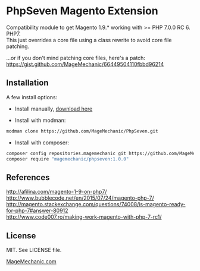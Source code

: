 PhpSeven Magento Extension
===
Compatibility module to get Magento 1.9.* working with >= PHP 7.0.0 RC 6. PHP7.  
This just overrides a core file using a class rewrite to avoid core file patching.  

...or if you don't mind patching core files, here's a patch:   
https://gist.github.com/MageMechanic/66449504110fbbd96214  

Installation
---

A few install options:

* Install manually, [download here](https://github.com/MageMechanic/PhpSeven/archive/1.0.0.zip)

* Install with modman: 
```bash
modman clone https://github.com/MageMechanic/PhpSeven.git
```
* Install with composer:
```bash
composer config repositories.magemechanic git https://github.com/MageMechanic/PhpSeven.git
composer require "magemechanic/phpseven:1.0.0"
```

References
---
http://afilina.com/magento-1-9-on-php7/  
http://www.bubblecode.net/en/2015/07/24/magento-php-7/  
http://magento.stackexchange.com/questions/74008/is-magento-ready-for-php-7#answer-80912  
http://www.code007.ro/making-work-magento-with-php-7-rc1/  

License
---
MIT. See LICENSE file.


[MageMechanic.com](http://www.magemechanic.com/)
